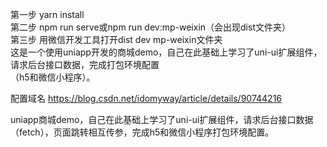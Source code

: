 第一步 yarn install  
第二步 npm run serve或npm run dev:mp-weixin（会出现dist文件夹）  
第三步 用微信开发工具打开dist dev mp-weixin文件夹  
这是一个使用uniapp开发的商城demo，自己在此基础上学习了uni-ui扩展组件，请求后台接口数据，完成打包环境配置  
（h5和微信小程序）。

配置域名
https://blog.csdn.net/idomyway/article/details/90744216

uniapp商城demo，自己在此基础上学习了uni-ui扩展组件，请求后台接口数据（fetch），页面跳转相互传参，完成h5和微信小程序打包环境配置。